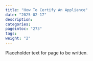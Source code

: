 ```yaml
---
title: "How To Certify An Appliance"
date: "2025-02-17"
description:
categories:
pageintoc: "273"
tags:
weight: "2"
---
```


<a id="how-to-certify-an-appliance"></a>

<!--# How to Certify an Appliance -->

Placeholder text for page to be written.
